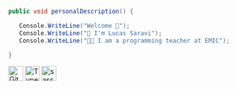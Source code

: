
```csharp
public void personalDescription() {

   Console.WriteLine("Welcome 👋");
   Console.WriteLine("🚀 I'm Lucas Saravi");
   Console.WriteLine("👨‍🏫 I am a programming teacher at EMIC");
   
}
```



<img align="left" title="Git" alt="Git" width="30px" src="https://cdn.jsdelivr.net/gh/devicons/devicon/icons/git/git-original.svg" />
<img align="left" title="TypeScript" alt="TypeScript" width="30px" src="https://cdn.jsdelivr.net/gh/devicons/devicon/icons/typescript/typescript-original.svg" />
<img align="left" title="SASS" alt="sass" width="30px" src="https://cdn.jsdelivr.net/gh/devicons/devicon/icons/sass/sass-original.svg" />  
